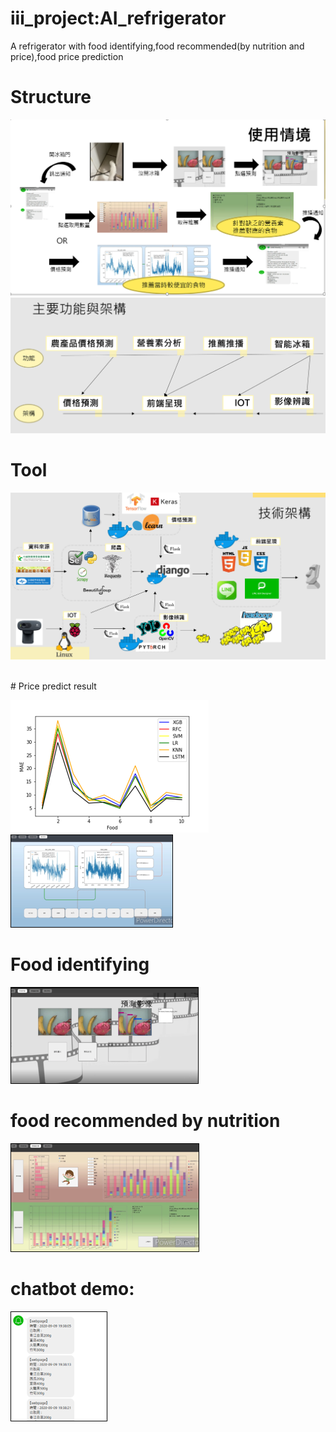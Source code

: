 # iii_project:AI_refrigerator
A refrigerator with food identifying,food recommended(by nutrition and price),food price prediction
 
# Structure
![](./photo/Structure.png)
![](./photo/Structure1.png)

# Tool
![](./photo/tool.png)

<br/>
# Price predict result

![](./photo/MSE.png)
![](./photo/predict.png)

# Food identifying

![](./photo/indentify.png)


# food recommended by nutrition

![](./photo/nutrition.png)

# chatbot demo:

![](./photo/line.png)
